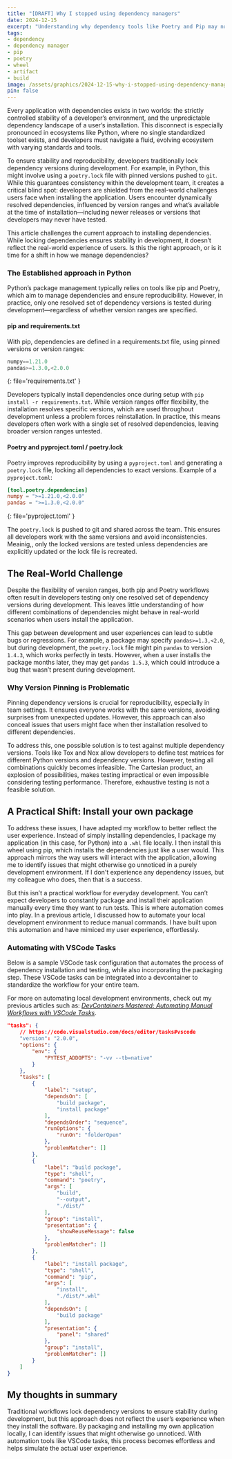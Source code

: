 ```yaml
---
title: "[DRAFT] Why I stopped using dependency managers"
date: 2024-12-15
excerpt: "Understanding why dependency tools like Poetry and Pip may not miss real-world issues, and how building and installing your own package can reveal hidden issues."
tags:
- dependency
- dependency manager
- pip
- poetry
- wheel
- artifact
- build
image: /assets/graphics/2024-12-15-why-i-stopped-using-dependency-managers/thumbnail-book-as-bookcase.png
pin: false
---
```

Every application with dependencies exists in two worlds: the strictly controlled stability of a developer’s environment, and the unpredictable dependency landscape of a user’s installation. This disconnect is especially pronounced in ecosystems like Python, where no single standardized toolset exists, and developers must navigate a fluid, evolving ecosystem with varying standards and tools.

To ensure stability and reproducibility, developers traditionally lock dependency versions during development. For example, in Python, this might involve using a `poetry.lock` file with pinned versions pushed to `git`. While this guarantees consistency within the development team, it creates a critical blind spot: developers are shielded from the real-world challenges users face when installing the application. Users encounter dynamically resolved dependencies, influenced by version ranges and what’s available at the time of installation—including newer releases or versions that developers may never have tested.

This article challenges the current approach to installing dependencies. While locking dependencies ensures stability in development, it doesn’t reflect the real-world experience of users. Is this the right approach, or is it time for a shift in how we manage dependencies?

### The Established approach in Python
Python’s package management typically relies on tools like pip and Poetry, which aim to manage dependencies and ensure reproducibility. However, in practice, only one resolved set of dependency versions is tested during development—regardless of whether version ranges are specified.

#### pip and requirements.txt
With pip, dependencies are defined in a requirements.txt file, using pinned versions or version ranges:

```python
numpy==1.21.0
pandas>=1.3.0,<2.0.0
```
{: file='requirements.txt' }

Developers typically install dependencies once during setup with `pip install -r requirements.txt`. While version ranges offer flexibility, the installation resolves specific versions, which are used throughout development unless a problem forces reinstallation. In practice, this means developers often work with a single set of resolved dependencies, leaving broader version ranges untested.

#### Poetry and pyproject.toml / poetry.lock
Poetry improves reproducibility by using a `pyproject.toml` and generating a `poetry.lock` file, locking all dependencies to exact versions. Example of a `pyproject.toml`:

```toml
[tool.poetry.dependencies]
numpy = ">=1.21.0,<2.0.0"
pandas = ">=1.3.0,<2.0.0"
```
{: file='pyproject.toml' }

The `poetry.lock` is pushed to git and shared across the team. This ensures all developers work with the same versions and avoid inconsistencies. Meainig,, only the locked versions are tested unless dependencies are explicitly updated or the lock file is recreated.

## The Real-World Challenge
Despite the flexibility of version ranges, both pip and Poetry workflows often result in developers testing only one resolved set of dependency versions during development. This leaves little understanding of how different combinations of dependencies might behave in real-world scenarios when users install the application.

This gap between development and user experiences can lead to subtle bugs or regressions. For example, a package may specify `pandas>=1.3,<2.0`, but during development, the `poetry.lock` file might pin `pandas` to version `1.4.3`, which works perfectly in tests. However, when a user installs the package months later, they may get `pandas 1.5.3`, which could introduce a bug that wasn’t present during development.

### Why Version Pinning is Problematic
Pinning dependency versions is crucial for reproducibility, especially in team settings. It ensures everyone works with the same versions, avoiding surprises from unexpected updates. However, this approach can also conceal issues that users might face when ther installation resolved to different dependencies.

To address this, one possible solution is to test against multiple dependency versions. Tools like Tox and Nox allow developers to define test matrices for different Python versions and dependency versions. However, testing all combinations quickly becomes infeasible. The Cartesian product, an explosion of possibilities, makes testing impractical or even impossible considering testing performance. Therefore, exhaustive testing is not a feasible solution.

## A Practical Shift: Install your own package
To address these issues, I have adapted my workflow to better reflect the user experience. Instead of simply installing dependencies, I package my application (in this case, for Python) into a `.whl` file locally. I then install this wheel using pip, which installs the dependencies just like a user would. This approach mirrors the way users will interact with the application, allowing me to identify issues that might otherwise go unnoticed in a purely development environment. If I don't experience any dependency issues, but my colleague who does, then that is a success.

But this isn’t a practical workflow for everyday development. You can’t expect developers to constantly package and install their application manually every time they want to run tests. This is where automation comes into play. In a previous article, I discussed how to automate your local development environment to reduce manual commands. I have built upon this automation and have mimiced my user experience, effortlessly.

### Automating with VSCode Tasks
Below is a sample VSCode task configuration that automates the process of dependency installation and testing, while also incorporating the packaging step. These VSCode tasks can be integrated into a devcontainer to standardize the workflow for your entire team.

For more on automating local development environments, check out my previous articles such as: *[DevContainers Mastered: Automating Manual Workflows with VSCode Tasks](https://medium.com/@krijnvanderburg/how-i-automate-my-entire-ide-vscode-akin-to-cicd-992568ee7fb5)*.

```json
"tasks": {
    // https://code.visualstudio.com/docs/editor/tasks#vscode
    "version": "2.0.0",
    "options": {
        "env": {
            "PYTEST_ADDOPTS": "-vv --tb=native"
        }
    },
    "tasks": [
        {
            "label": "setup",
            "dependsOn": [
                "build package",
                "install package"
            ],
            "dependsOrder": "sequence",
            "runOptions": {
                "runOn": "folderOpen"
            },
            "problemMatcher": []
        },
        {
            "label": "build package",
            "type": "shell",
            "command": "poetry",
            "args": [
                "build",
                "--output",
                "./dist/"
            ],
            "group": "install",
            "presentation": {
                "showReuseMessage": false
            },
            "problemMatcher": []
        },
        {
            "label": "install package",
            "type": "shell",
            "command": "pip",
            "args": [
                "install",
                "./dist/*.whl"
            ],
            "dependsOn": [
                "build package"
            ],
            "presentation": {
                "panel": "shared"
            },
            "group": "install",
            "problemMatcher": []
        }
    ]
}
```

## My thoughts in summary
Traditional workflows lock dependency versions to ensure stability during development, but this approach does not reflect the user’s experience when they install the software. By packaging and installing my own application locally, I can identify issues that might otherwise go unnoticed. With automation tools like VSCode tasks, this process becomes effortless and helps simulate the actual user experience.
